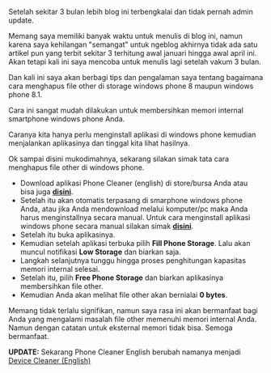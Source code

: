 <!--t Cara Menghapus File Other di Windows Phone t-->
<!--d Setelah sekitar 3 bulan lebih blog ini terbengkalai dan tidak pernah admin update. Memang saya memiliki banyak waktu untuk menulis di blog ini, d-->
<!--tag windows mobile,windows phone,memori,storage tag-->
<!--image https://masrud.com/content/images/lumia.jpg image-->

Setelah sekitar 3 bulan lebih blog ini terbengkalai dan tidak pernah admin update. 

Memang saya memiliki banyak waktu untuk menulis di blog ini, namun karena saya kehilangan "semangat" untuk ngeblog akhirnya tidak ada satu artikel pun yang terbit sekitar 3 terhitung awal januari hingga awal april ini. Akan tetapi kali ini saya mencoba untuk menulis lagi setelah vakum 3 bulan.

Dan kali ini saya akan berbagi tips dan pengalaman saya tentang bagaimana cara menghapus file other di storage windows phone 8 maupun windows phone 8.1. 

Cara ini sangat mudah dilakukan untuk membersihkan memori internal smartphone windows phone Anda.

Caranya kita hanya perlu menginstall aplikasi di windows phone kemudian menjalankan aplikasinya dan tinggal kita lihat hasilnya.

Ok sampai disini mukodimahnya, sekarang silakan simak tata cara menghapus file other di windows phone.

 - Download aplikasi Phone Cleaner (english) di store/bursa Anda atau bisa juga **[disini][1]**.
 - Setelah itu akan otomatis terpasang di smarphone windows phone Anda, atau jika Anda mendownload melalui komputer/pc maka Anda harus menginstallnya secara manual. Untuk cara menginstall aplikasi windows phone secara manual silakan simak **[disini][2]**.
 - Setelah itu buka aplikasinya.
 - Kemudian setelah aplikasi terbuka pilih **Fill Phone Storage**. Lalu akan muncul notifikasi **Low Storage** dan biarkan saja.
 - Langkah selanjutnya tunggu hingga proses penghitungan kapasitas memori internal selesai.
 - Setelah itu, pilih **Free Phone Storage** dan biarkan aplikasinya membersihkan file other.
 - Kemudian Anda akan melihat file other akan bernialai **0 bytes**.

Memang tidak terlalu signifikan, namun saya rasa ini akan bermanfaat bagi Anda yang mengalami masalah file other memenuhi memori internal Anda. Namun dengan catatan untuk eksternal memori tidak bisa. Semoga bermanfaat.

<div class="notif"><b>UPDATE:</b> Sekarang Phone Cleaner English berubah namanya menjadi <u>Device Cleaner (English)</u></div>


  [1]: http://cdn.marketplacecontent.windowsphone.com/public/db982c9a-be84-4c4c-91a9-8df6d78d0a11?downloadname=phone-cleaner-english.xap
  [2]: http://www.windowsphone.com/id-id/How-to/wp8/apps/how-do-i-install-apps-from-an-sd-card